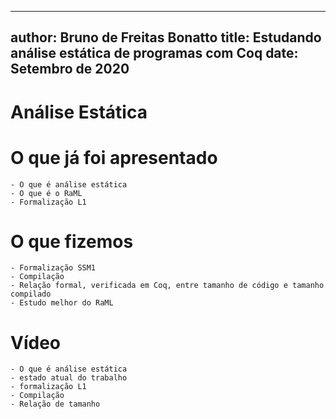 
---
author: Bruno de Freitas Bonatto
title: Estudando análise estática de programas com Coq
date: Setembro de 2020
---

# Análise Estática



# O que já foi apresentado
	- O que é análise estática
	- O que é o RaML
	- Formalização L1

# O que fizemos
	- Formalização SSM1
	- Compilação
	- Relação formal, verificada em Coq, entre tamanho de código e tamanho compilado
	- Estudo melhor do RaML

# Vídeo
	- O que é análise estática
	- estado atual do trabalho
	- formalização L1
	- Compilação
	- Relação de tamanho
